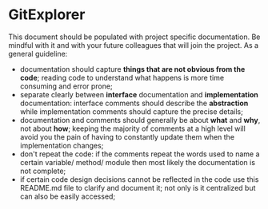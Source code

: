 # GitExplorer

This document should be populated with project specific documentation. Be mindful with it and with your future colleagues that will join the project.
As a general guideline:

- documentation should capture **things that are not obvious from the code**; reading code to understand what happens is more time consuming and error prone;
- separate clearly between **interface** documentation and **implementation** documentation: interface comments should describe the **abstraction** while implementation comments should capture the precise details;
- documentation and comments should generally be about **what** and **why**, not about **how**; keeping the majority of comments at a high level will avoid you the pain of having to constantly update them when the implementation changes;
- don't repeat the code: if the comments repeat the words used to name a certain variable/ method/ module then most likely the documentation is not complete;
- if certain code design decisions cannot be reflected in the code use this README.md file to clarify and document it; not only is it centralized but can also be easily accessed;